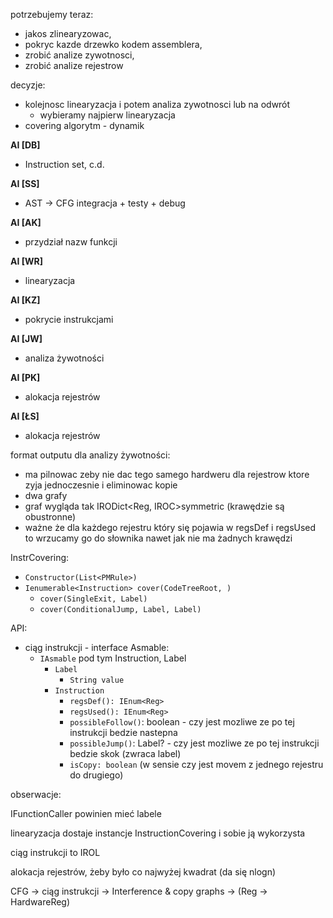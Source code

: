 ﻿potrzebujemy teraz:
- jakos zlinearyzowac,
- pokryc kazde drzewko kodem assemblera,
- zrobić analize zywotnosci,
- zrobić analize rejestrow

decyzje:
- kolejnosc linearyzacja i potem analiza zywotnosci lub na odwrót
    - wybieramy najpierw linearyzacja
- covering algorytm - dynamik

**AI [DB]**
- Instruction set, c.d.

**AI [SS]**
- AST -> CFG integracja + testy + debug

**AI [AK]**
- przydział nazw funkcji

**AI [WR]**
- linearyzacja 

**AI [KZ]**
- pokrycie instrukcjami 

**AI [JW]**
- analiza żywotności 

**AI [PK]**
- alokacja rejestrów 

**AI [ŁS]**
- alokacja rejestrów


format outputu dla analizy żywotności:
- ma pilnowac zeby nie dac tego samego hardweru dla rejestrow ktore zyja jednoczesnie i eliminowac kopie
- dwa grafy
- graf wygląda tak IRODict<Reg, IROC<Reg>>symmetric (krawędzie są obustronne)
- ważne że dla każdego rejestru który się pojawia w regsDef i regsUsed to wrzucamy go do słownika nawet jak nie ma żadnych krawędzi

InstrCovering:
- `Constructor(List<PMRule>)`
- `Ienumerable<Instruction> cover(CodeTreeRoot, )`
    - `cover(SingleExit, Label)`
    - `cover(ConditionalJump, Label, Label)`

API:
- ciąg instrukcji - interface Asmable:
    - `IAsmable` pod tym Instruction, Label
        - `Label`
            - `String value`
        - `Instruction`
            - `regsDef(): IEnum<Reg>`
            - `regsUsed(): IEnum<Reg>`
            - `possibleFollow()`: boolean - czy jest mozliwe ze po tej instrukcji bedzie nastepna
            - `possibleJump()`: Label? - czy jest mozliwe ze po tej instrukcji bedzie skok (zwraca label)
            - `isCopy: boolean` (w sensie czy jest movem z jednego rejestru do drugiego)

obserwacje:

IFunctionCaller powinien mieć labele

linearyzacja dostaje instancje InstructionCovering i sobie ją wykorzysta

ciąg instrukcji to IROL<IAsmable>

alokacja rejestrów, żeby było co najwyżej kwadrat (da się nlogn)

CFG -> ciąg instrukcji -> Interference & copy graphs -> (Reg -> HardwareReg)